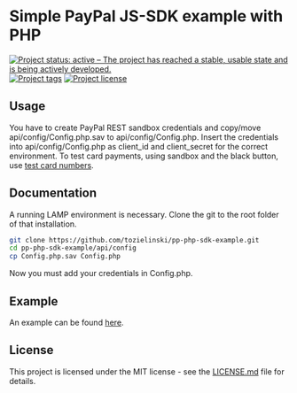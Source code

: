 # Simple PayPal JS-SDK example with PHP

[![Project status: active – The project has reached a stable, usable state and is being actively developed.](https://www.repostatus.org/badges/latest/active.svg)](https://www.repostatus.org/#active)
[![Project tags](https://img.shields.io/github/v/tag/tozielinski/pp-php-sdk-example?logo=github)](https://github.com/tozielinski/pp-php-sdk-example/tags)
[![Project license](https://img.shields.io/github/license/tozielinski/pp-php-sdk-example?logo=github)](https://github.com/tozielinski/pp-php-sdk-example/LICENSE)
<!-- [![Project contributors](https://img.shields.io/github/contributors/tozielinski/pp-php-sdk-example?logo=github)](https://github.com/tozielinski/pp-php-sdk-example/graphs/contributors) -->
<!-- [![Project build Status](https://badges.netlify.com/api/docsydocs.svg?branch=main)](https://app.netlify.com/sites/docsydocs/deploys) -->

## Usage

You have to create PayPal REST sandbox credentials and copy/move api/config/Config.php.sav to api/config/Config.php. Insert the credentials into api/config/Config.php as client_id and client_secret for the correct environment. To test card payments, using sandbox and the black button, use [test card numbers](https://docs.adyen.com/development-resources/testing/test-card-numbers/).

## Documentation

A running LAMP environment is necessary. Clone the git to the root folder of that installation.
```sh
git clone https://github.com/tozielinski/pp-php-sdk-example.git
cd pp-php-sdk-example/api/config
cp Config.php.sav Config.php
```
Now you must add your credentials in Config.php.

## Example

An example can be found [here](https://irl.torstenzielinski.de/pp-php-sdk-example/).

## License

This project is licensed under the MIT license - see the [LICENSE.md](https://github.com/tozielinski/pp-php-sdk-example/blob/main/LICENSE) file for details.
